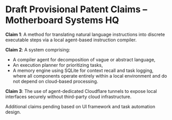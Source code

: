 # Draft Provisional Patent Claims – Motherboard Systems HQ

**Claim 1**: A method for translating natural language instructions into discrete executable steps via a local agent-based instruction compiler.

**Claim 2**: A system comprising:
- A compiler agent for decomposition of vague or abstract language,
- An execution planner for prioritizing tasks,
- A memory engine using SQLite for context recall and task logging,
where all components operate entirely within a local environment and do not depend on cloud-based processing.

**Claim 3**: The use of agent-dedicated Cloudflare tunnels to expose local interfaces securely without third-party cloud infrastructure.

Additional claims pending based on UI framework and task automation design.

